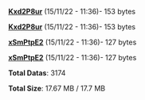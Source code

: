 [**Kxd2P8ur**](/data/Kxd2P8ur.txt) (15/11/22 - 11:36)- 153 bytes

[**Kxd2P8ur**](/data/Kxd2P8ur.txt) (15/11/22 - 11:36)- 153 bytes

[**xSmPtpE2**](/data/xSmPtpE2.txt) (15/11/22 - 11:36)- 127 bytes

[**xSmPtpE2**](/data/xSmPtpE2.txt) (15/11/22 - 11:36)- 127 bytes

**Total Datas**: 3174

**Total Size**: 17.67 MB / 17.7 MB